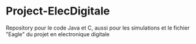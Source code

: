 # Project-ElecDigitale
Repository pour le code Java et C, aussi pour les simulations et le fichier "Eagle" du projet en electronique digitale
